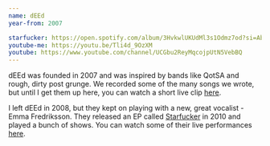 ```yaml
---
name: dEEd
year-from: 2007

starfucker: https://open.spotify.com/album/3HvkwlUKUdMl3s1Odmz7od?si=AbzVfvt5SwiAtg36eIZLKw
youtube-me: https://youtu.be/Tli4d_9OzXM
youtube: https://www.youtube.com/channel/UCGbu2ReyMqcojpUtN5VebBQ
---
```


dEEd was founded in 2007 and was inspired by bands like QotSA and rough, dirty post grunge. We recorded some of the many songs we wrote, but until I get them up here, you can watch a short live clip [here]({{youtube-me}}).

I left dEEd in 2008, but they kept on playing with a new, great vocalist - Emma Fredriksson. They released an EP called [Starfucker]({{starfucker}}) in 2010 and played a bunch of shows. You can watch some of their live performances [here]({{youtube}}).